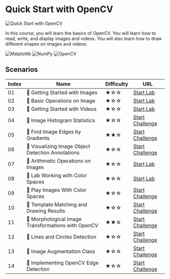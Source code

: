 # Quick Start with OpenCV

![Quick Start with OpenCV](https://cover-creator.labex.io/quick-start-with-opencv.png)

In this course, you will learn the basics of OpenCV. You will learn how to read, write, and display images and videos. You will also learn how to draw different shapes on images and videos.

![Matplotlib](https://img.shields.io/badge/Matplotlib-whitesmoke?style=for-the-badge&logo=matplotlib)
![NumPy](https://img.shields.io/badge/NumPy-whitesmoke?style=for-the-badge&logo=numpy)
![OpenCV](https://img.shields.io/badge/OpenCV-whitesmoke?style=for-the-badge&logo=opencv)


## Scenarios

|   Index | Name                                               | Difficulty   | URL                                                                        |
|---------|----------------------------------------------------|--------------|----------------------------------------------------------------------------|
|      01 | 📖 Getting Started with Images                     | ★☆☆          | <a target='_blank' href='https://labex.io/labs/8438'>Start Lab</a>         |
|      02 | 📖 Basic Operations on Image                       | ★☆☆          | <a target='_blank' href='https://labex.io/labs/67174'>Start Lab</a>        |
|      03 | 📖 Getting Started with Videos                     | ★☆☆          | <a target='_blank' href='https://labex.io/labs/14766'>Start Lab</a>        |
|      04 | 🎯 Image Histogram Statistics                      | ★☆☆          | <a target='_blank' href='https://labex.io/labs/259076'>Start Challenge</a> |
|      05 | 🎯 Find Image Edges by Gradients                   | ★★☆          | <a target='_blank' href='https://labex.io/labs/259151'>Start Challenge</a> |
|      06 | 🎯 Visualizing Image Object Detection Annotations  | ★☆☆          | <a target='_blank' href='https://labex.io/labs/136088'>Start Challenge</a> |
|      07 | 📖 Arithmetic Operations on Images                 | ★☆☆          | <a target='_blank' href='https://labex.io/labs/38502'>Start Lab</a>        |
|      08 | 📖 Lab Working with Color Spaces                   | ★☆☆          | <a target='_blank' href='https://labex.io/labs/21417'>Start Lab</a>        |
|      09 | 🎯 Play Images With Color Spaces                   | ★☆☆          | <a target='_blank' href='https://labex.io/labs/8836'>Start Challenge</a>   |
|      10 | 🎯 Template Matching and Drawing Results           | ★☆☆          | <a target='_blank' href='https://labex.io/labs/9683'>Start Challenge</a>   |
|      11 | 🎯 Morphological Image Transformations with OpenCV | ★★☆          | <a target='_blank' href='https://labex.io/labs/9677'>Start Challenge</a>   |
|      12 | 🎯 Lines and Circles Detection                     | ★☆☆          | <a target='_blank' href='https://labex.io/labs/13393'>Start Challenge</a>  |
|      13 | 🎯 Image Augmentation Class                        | ★☆☆          | <a target='_blank' href='https://labex.io/labs/107208'>Start Challenge</a> |
|      14 | 🎯 Implementing OpenCV Edge Detection              | ★☆☆          | <a target='_blank' href='https://labex.io/labs/13391'>Start Challenge</a>  |


